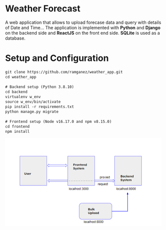 # Weather Forecast
A web application that allows to upload forecase data and query with details of Date and Time...
The application is implemented with **Python** and 
**Django** on the backend side and **ReactJS** on the front end
side. **SQLite** is used as a database.

# Setup and Configuration
```
git clone https://github.com/ramganez/weather_app.git
cd weather_app

# Backend setup (Python 3.8.10)
cd backend
virtualenv w_env
source w_env/bin/activate
pip install -r requirements.txt
python manage.py migrate

# Frontend setup (Node v16.17.0 and npm v8.15.0)
cd frontend
npm install
```

![](./weather_system.png)
